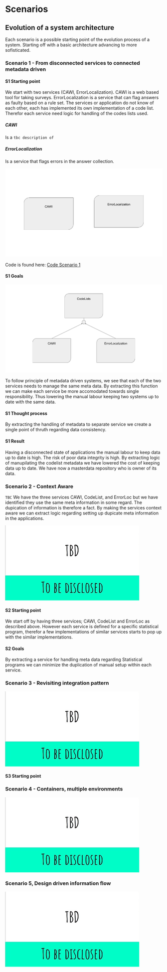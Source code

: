 # Scenarios

## Evolution of a system architecture

Each scenario is a possible starting point of the evolution process of a system. Starting off with a basic architecture advancing to more sofisticated.

### Scenario 1 - From disconnected services to connected metadata driven

#### S1 Starting point

We start with two services (CAWI, ErrorLocalization). CAWI is a web based tool for taking surveys. ErrorLocalization is a service that can flag answers as faulty based on a rule set. The services or application do not know of each other, each has implemented its own implementation of a code list. Therefor each service need logic for handling of the codes lists used.

##### CAWI

Is a `tbc description of`

##### ErrorLocalization

Is a service that flags errors in the answer collection.

![Scenario 1 start](./resources/scenario_1_start.jpg)

Code is found here: [Code Scenario 1](./Scenario_1)

#### S1 Goals

![Scenario 1 Goal](./resources/scenario_1_goal.png)

To follow principle of metadata driven systems, we see that each of the two services needs to manage the same meta data. By extracting this function we can make each service be more accomodated towards single responsibility. Thus lowering the manual labour keeping two systems up to date with the same data.

#### S1 Thought process

By extracting the handling of metadata to separate service we create a single point of thruth regarding data consistency.

#### S1 Result

Having a disconnected state of applications the manual labour to keep data up to date is high. The risk of poor data integrity is high. By extracting logic of manupilating the codelist metadata we have lowered the cost of keeping data up to date. We have now a masterdata repository who is owner of its data.

### Scenario 2 - Context Aware

`TBC`
We have the three services CAWI, CodeList, and ErrorLoc but we have identified they use the same meta information in some regard. The dupication of information is therefore a fact. By making the services context aware we can extract logic regarding setting up dupicate meta information in the applications.

![Scenario 2 overview](./resources/tbd.jpg)

#### S2 Starting point

We start off by having three services; CAWI, CodeList and ErrorLoc as described above. However each service is defined for a specific statistical program, therefor a few implementations of similar services starts to pop up with the similar implementations.

#### S2 Goals

By extracting a service for handling meta data regarding Statistical programs we can minimize the duplication of manual setup within each service.

### Scenario 3 - Revisiting integration pattern

![Scenario 3 overview](./resources/tbd.jpg)

#### S3 Starting point

### Scenario 4 - Containers, multiple environments

![Scenario 4 overview](./resources/tbd.jpg)

### Scenario 5, Design driven information flow

![Scenario 5 overview](./resources/tbd.jpg)